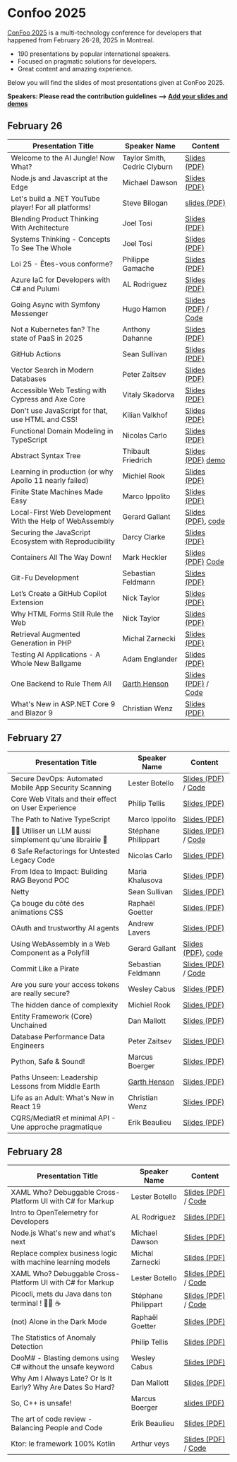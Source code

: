 # Confoo 2025

[ConFoo 2025](https://www.confoo.ca/en/2025) is a multi-technology conference for developers that happened from February 26-28, 2025 in Montreal.

- 190 presentations by popular international speakers.
- Focused on pragmatic solutions for developers.
- Great content and amazing experience.

Below you will find the slides of most presentations given at ConFoo 2025.

**Speakers: Please read the contribution guidelines --> [Add your slides and demos](CONTRIBUTING.md)**

## February 26

| Presentation Title                                       | Speaker Name                 | Content                                                                                                                                                                                          |
|----------------------------------------------------------|------------------------------|--------------------------------------------------------------------------------------------------------------------------------------------------------------------------------------------------|
| Welcome to the AI Jungle! Now What?                      | Taylor Smith, Cedric Clyburn | [Slides (PDF)](26-02-2025/Welcome_to_the_AI_Jungle-Now_What-Taylor_Smith-Cedric_Clyburn.pdf)                                                                                                     |
| Node.js and Javascript at the Edge                       | Michael Dawson               | [Slides (PDF)](26-02-2025/Nodejs_and_JavaScript_at_the_Edge-Michael_Dawson.pdf)                                                                                                                        |
| Let's build a .NET YouTube player! For all platforms!    | Steve Bilogan                | [slides (PDF)](26-02-2025/Lets_build_a_NET_YouTube_player_For_all_platforms-Steve_Bilogan.pdf)                                                                                                  |
| Blending Product Thinking With Architecture              | Joel Tosi                    | [Slides (PDF)](26-02-2025/Blending_Product_Thinking_With_Architecture-Joel_Tosi.pdf)                                                                                                             |
| Systems Thinking - Concepts To See The Whole             | Joel Tosi                    | [Slides (PDF)](26-02-2025/Systems_Thinking_Concepts_To_See_The_Whole-Joel_Tosi.pdf)                                                                                                              |
| Loi 25 - Êtes-vous conforme?                             | Philippe Gamache             | [Slides (PDF)](26-02-2025/loi-25-etes-vous-conforme-philippe-gamache.pdf)                                                                                                                        |
| Azure IaC for Developers with C# and Pulumi              | AL Rodriguez                 | [Slides (PDF)](26-02-2025/Azure_IaC_for_Developers_with_CSharp_and_Pulumi-AL_Rodriguez.pdf)                                                                                                      |
| Going Async with Symfony Messenger                       | Hugo Hamon                   | [Slides (PDF)](26-02-2025/Going_Async_with_Symfony_Messenger-Hugo_Hamon.pdf) / [Code](https://github.com/hhamon/messenger-talk)                                                                  |
| Not a Kubernetes fan? The state of PaaS in 2025          | Anthony Dahanne              | [Slides (PDF)](26-02-2025/Not_a_Kubernetes_fan_The_state_of_PaaS_in_2025-anthony_dahanne.pdf)                                                                                                    |
| GitHub Actions                                           | Sean Sullivan                | [Slides (PDF)](26-02-2025/github_actions_sean_sullivan.pdf)                                                                                                                                      |
| Vector Search in Modern Databases                        | Peter Zaitsev                | [Slides (PDF)](26-02-2025/Vector_search_in_modern_databases-Peter_Zaitsev.pdf)                                                                                                                   |
| Accessible Web Testing with Cypress and Axe Core         | Vitaly Skadorva              | [Slides (PDF)](26-02-2025/Accessible_Web_Testing_with_Cypress_and_Axe_Core-Vitaly_Skadorva.pdf)                                                                                                  |
| Don't use JavaScript for that, use HTML and CSS!         | Kilian Valkhof               | [Slides (PDF)](26-02-2025/dont_use_javascript_for_that-kilian_valkhof.pdf)                                                                                                                       
| Functional Domain Modeling in TypeScript                 | Nicolas Carlo                | [Slides (PDF)](26-02-2025/Functional_Domain_Modeling_in_TypeScript-Nicolas_Carlo.pdf)                                                                                                            |
| Abstract Syntax Tree                                     | Thibault Friedrich           | [Slides (PDF)](26-02-2025/abstract_syntax_tree-Thibault_Friedrich.pdf) [demo](2025-02-26/abstract_syntax_tree-Thibault_Friedrich.zip)                                                                  |
| Learning in production (or why Apollo 11 nearly failed)  | Michiel Rook                 | [Slides (PDF)](26-02-2025/Learning_In_Production-Michiel_Rook.pdf)                                                                                    |
| Finite State Machines Made Easy                          | Marco Ippolito               | [Slides (PDF)](26-02-2025/Finite_State_Machines_Made_Easy-Marco_Ippolito.pdf)                                                                                                                    |
| Local-First Web Development With the Help of WebAssembly | Gerard Gallant               | [Slides (PDF)](26-02-2025/local_first_web_development_with_the_help_of_webassembly-gerard_gallant.pdf), [code](26-02-2025/local_first_web_development_with_the_help_of_webassembly-gerard_gallant.zip) |
| Securing the JavaScript Ecosystem with Reproducibility   | Darcy Clarke                 | [Slides (PDF)](26-02-2025/Securing_the_JavaScript_Ecosystem_with_Reproducibility-Darcy_Clarke.pdf)                                                                                               |
| Containers All The Way Down!                             | Mark Heckler                 | [Slides (PDF)](26-02-2025/Containers_All_The_Way_Down-Mark_Heckler.pdf) [Code](https://github.com/mkheck/catwd-demo)                                                                             |
| Git-Fu Development                                       | Sebastian Feldmann           | [Slides (PDF)](26-02-2025/Git-Fu_Development-Sebastian_Feldmann.pdf)                                                                                                                             |
| Let’s Create a GitHub Copilot Extension                  | Nick Taylor                  | [Slides (PDF)](26-02-2025/Lets_Build_a_Copilot_Extension-Nick_Taylor.pdf) |
| Why HTML Forms Still Rule the Web                        | Nick Taylor                  | [Slides (PDF)](26-02-2025/Why_HTML_Forms_Still_Rule_the_Web-Nick_Taylor.pdf) |
| Retrieval Augmented Generation in PHP                    | Michal Zarnecki              | [Slides (PDF)](26-02-2025/Retrieval_Augmented_Generation_in_PHP-Michal_Zarnecki.pdf) |
| Testing AI Applications - A Whole New Ballgame           | Adam Englander               | [Slides (PDF)](26-02-2025/Testing_AI_Applications_A_Whole_New_Ballgame-Adam_Englander.pdf)|
| One Backend to Rule Them All                             | [Garth Henson](https://linkedin.com/in/garthhenson) | [Slides (PDF)](26-02-2025/One_Backend_to_Rule_Them_All-Garth_Henson.pdf) / [Code](https://github.com/guahanweb/demo-power-network) |
| What's New in ASP.NET Core 9 and Blazor 9                | Christian Wenz               | [Slides (PDF)](26-02-2025/what's_new_in_asp.net_core_9-christian_wenz.pdf)  |


## February 27

| Presentation Title                                         | Speaker Name        | Content |
|------------------------------------------------------------|---------------------|---------|
| Secure DevOps: Automated Mobile App Security Scanning      | Lester Botello      | [Slides (PDF)](27-02-2025/LesterB%20-%20Confoo2025%20-%20Secure%20DevOps.pdf)  / [Code](https://github.com/nventive/FlutterApplicationTemplate) |
| Core Web Vitals and their effect on User Experience        | Philip Tellis       | [Slides (PDF)](https://speakerdeck.com/bluesmoon/core-web-vitals-and-their-effect-on-user-experience) |
| The Path to Native TypeScript                              | Marco Ippolito      | [Slides (PDF)](27-02-2025/The_Path_to_Native_TypeScript-Marco_Ippolito.pdf) |
| 👨‍💻 Utiliser un LLM aussi simplement qu'une librairie 🤖     | Stéphane Philippart | [Slides (PDF)](27-02-2025/Utiliser_un_LLM_aussi_simplement_qu_une_librairie-stephane_philippart.pdf)  / [Code](https://github.com/philippart-s/ai-as-lib)|
| 6 Safe Refactorings for Untested Legacy Code               | Nicolas Carlo       | [Slides (PDF)](27-02-2025/6_Safe_Refactorings_for_Untested_Legacy_Code-Nicolas_Carlo.pdf) |
| From Idea to Impact: Building RAG Beyond POC               | Maria Khalusova     | [Slides (PDF)](27-02-2025/From_Idea_to_Impact_Building_RAG_Beyond_POC-Maria_Khalusova.pdf) |
| Netty                                                      | Sean Sullivan       | [Slides (PDF)](27-02-2025/netty_sean_sullivan.pdf)|
| Ça bouge du côté des animations CSS                        | Raphaël Goetter     | [Slides (PDF)](27-02-2025/Animations_CSS-raphael_goetter.pdf) |
| OAuth and trustworthy AI agents                            | Andrew Lavers       | [Slides (PDF)](27-02-2025/oauth_and_trustworthy_ai_agents-andrew_lavers.pdf) |
| Using WebAssembly in a Web Component as a Polyfill         | Gerard Gallant      | [Slides (PDF)](27-02-2025/using_webassembly_in_a_web_component_as_a_polyfill-gerard_gallant.pdf), [code](27-02-2025/using_webassembly_in_a_web_component_as_a_polyfill-gerard_gallant.zip) |
| Commit Like a Pirate                                       | Sebastian Feldmann  | [Slides (PDF)](27-02-2025/Commit_Like_A_Pirate-Sebastian_Feldmann.pdf) / [Code](https://github.com/captainhookphp/captainhook)
| Are you sure your access tokens are really secure?         | Wesley Cabus        | [Slides (PDF)](27-02-2025/Are_you_sure_your_access_tokens_are_really_secure-Wesley_Cabus.pdf) |
| The hidden dance of complexity                             | Michiel Rook        | [Slides (PDF)](27-02-2025/The_hidden_dance_of_complexity-Michiel_Rook.pdf) |
| Entity Framework (Core) Unchained                          | Dan Mallott         | [Slides (PDF)](27-02-2025/entity_framework_core_unchained-dan_mallott.pdf)|
| Database Performance Data Engineers                        | Peter Zaitsev       | [Slides (PDF)](27-02-2025/Database_Performance_Data_Engineers-Peter_Zaitsev.pdf.pdf) |
| Python, Safe & Sound!                                      | Marcus Boerger      | [Slides (PDF)](27-02-2025/2020250227_python_safe_and_sound.pdf)
| Paths Unseen: Leadership Lessons from Middle Earth         | [Garth Henson](https://linkedin.com/in/garthhenson) | [Slides (PDF)](27-02-2025/Leadership_Lessons_from_Middle_Earth-Garth_Henson.pdf) |
| Life as an Adult: What's New in React 19                   | Christian Wenz      | [Slides (PDF)](27-02-2025/what's_new_in_react_19-christian_wenz.pdf)  |
| CQRS/MediatR et minimal API - Une approche pragmatique     | Erik Beaulieu       | [Slides (PDF)](27-02-2025/CQRS-MediatR_et_minimal_API_Une_approche_pramatique-Erik_Beaulieu.pdf)|

## February 28

| Presentation Title | Speaker Name  | Content |
|--------------------|---------------|---------|
| XAML Who? Debuggable Cross-Platform UI with C# for Markup    | Lester Botello      | [Slides (PDF)](28-02-2025/LesterB%20-%20Confoo2025%20-%20XAML%20Who.pdf) / [Code](https://github.com/lesterbotello/ConFoo2025)
| Intro to OpenTelemetry for Developers                        | AL Rodriguez        | [Slides (PDF)](28-02-2025/Intro_to_OpenTelemetry_for_Developers-AL_Rodriguez.pdf) |
| Node.js What's new and what's next                           | Michael Dawson      | [Slides (PDF)](28-02-2025/Nodejs_whats_new_and_whats_next-Michael_Dawson.pdf)
| Replace complex business logic with machine learning models  | Michal Zarnecki     | [Slides (PDF)](28-02-2025/Replace_complex_business_logic_with_machine_learning_models-Michal_Zarnecki.pdf) |
| XAML Who? Debuggable Cross-Platform UI with C# for Markup    | Lester Botello      | [Slides (PDF)](28-02-2025/LesterB%20-%20Confoo2025%20-%20XAML%20Who.pdf)  / [Code](https://github.com/lesterbotello/ConFoo2025)
| Picocli, mets du Java dans ton terminal ! 🧑‍💻 ☕️               | Stéphane Philippart | [Slides (PDF)](28-02-2025/Picocli_mets_du_Java_dans_ton_terminal-stephane_philippart.pdf)  / [Code](https://github.com/philippart-s/jarvis)|
| (not) Alone in the Dark Mode                                 | Raphaël Goetter     | [Slides (PDF)](28-02-2025/Darkmode-raphael_goetter.pdf)                       |
| The Statistics of Anomaly Detection                          | Philip Tellis       | [Slides (PDF)](https://speakerdeck.com/bluesmoon/the-statistics-of-anomaly-detection) |
| DooM# - Blasting demons using C# without the unsafe keyword  | Wesley Cabus        | [Slides (PDF)](28-02-2025/DooM#_Blasting_demons_using_C#_without_the_unsafe_keyword-Wesley_Cabus.pdf) |
| Why Am I Always Late? Or Is It Early? Why Are Dates So Hard? | Dan Mallott         | [Slides (PDF)](28-02-2025/why_am_i_always_late_or_is_it_early_why_are_dates_so_hard-dan_mallott.pdf) |
| So, C++ is unsafe!                                           | Marcus Boerger      | [slides (PDF)](28-02-2025/20250228_so_cpp_is_unsafe.pdf) |
| The art of code review - Balancing People and Code           | Erik Beaulieu       | [Slides (PDF)](28-02-2025/The_art_of_code_review-Balancing_People_and_Code-Erik_Beaulieu.pdf)|
| Ktor: le framework 100% Kotlin                               | Arthur veys         | [Slides (PDF)](28-02-2025/Ktor_framework_kotlin-Arthur_Veys.pdf) / [Code](https://github.com/Aveys/pokedex-ktor)                                                                 |